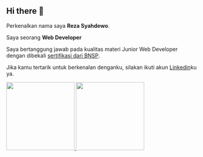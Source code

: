 ## Hi there 👋

Perkenalkan nama saya **Reza Syahdewo**.<br>

Saya seorang **Web Developer** <br>

Saya bertanggung jawab pada kualitas materi Junior Web Developer dengan dibekali [sertifikasi dari BNSP](https://drive.google.com/file/d/17SkdUrT9zr8XuBoSmf7_swFC53zxJ9rZ/view?usp=sharing).<br>


Jika kamu tertarik untuk berkenalan denganku, silakan ikuti akun [Linkedin](https://www.linkedin.com/in/reza-syahdewo/)ku ya.

<p align="left">
<a href="https://github.com/penuliscode">
  <img height="180em" src="https://github-readme-stats-eight-theta.vercel.app/api?username=penuliscode&show_icons=true&theme=algolia&include_all_commits=true&count_private=true"/>
  <img height="180em" src="https://github-readme-stats-eight-theta.vercel.app/api/top-langs/?username=penuliscode&layout=compact&theme=algolia"/>
</a>
</p>
